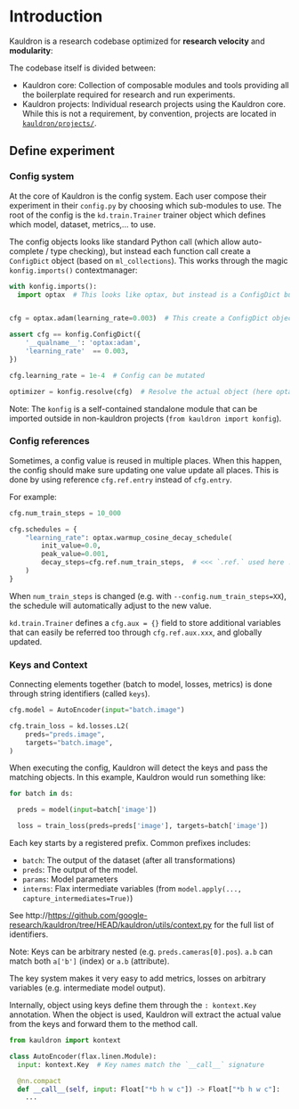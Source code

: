 # Introduction

Kauldron is a research codebase optimized for **research velocity** and
**modularity**:

The codebase itself is divided between:

*   Kauldron core: Collection of composable modules and tools providing all the
    boilerplate required for research and run experiments.
*   Kauldron projects: Individual research projects using the Kauldron core.
    While this is not a requirement, by convention, projects are located in
    [`kauldron/projects/`](http://https://github.com/google-research/kauldron/tree/HEAD/kauldron/projects/).

## Define experiment

### Config system

At the core of Kauldron is the config system. Each user compose their experiment
in their `config.py` by choosing which sub-modules to use. The root of the
config is the `kd.train.Trainer` trainer object which defines which model,
dataset, metrics,... to use.

The config objects looks like standard Python call (which allow auto-complete /
type checking), but instead each function call create a `ConfigDict` object
(based on `ml_collections`). This works through the magic `konfig.imports()`
contextmanager:

```python
with konfig.imports():
  import optax  # This looks like optax, but instead is a ConfigDict builder


cfg = optax.adam(learning_rate=0.003)  # This create a ConfigDict object !!!

assert cfg == konfig.ConfigDict({
    '__qualname__': 'optax:adam',
    'learning_rate'  == 0.003,
})

cfg.learning_rate = 1e-4  # Config can be mutated

optimizer = konfig.resolve(cfg)  # Resolve the actual object (here optax.adam)
```

Note: The `konfig` is a self-contained standalone module that can be imported
outside in non-kauldron projects (`from kauldron import konfig`).

<!--

TODO(epot): Add:

* `cfg.ref`
* Schedules & optimizers
* Detail each part of the config: dataset, evaluation, partial loading,...

-->

### Config references

Sometimes, a config value is reused in multiple places. When this happen, the
config should make sure updating one value update all places. This is done by
using reference `cfg.ref.entry` instead of `cfg.entry`.

For example:

```python
cfg.num_train_steps = 10_000

cfg.schedules = {
    "learning_rate": optax.warmup_cosine_decay_schedule(
        init_value=0.0,
        peak_value=0.001,
        decay_steps=cfg.ref.num_train_steps,  # <<< `.ref.` used here !!!!!
    )
}
```

When `num_train_steps` is changed (e.g. with `--config.num_train_steps=XX`), the
schedule will automatically adjust to the new value.

`kd.train.Trainer` defines a `cfg.aux = {}` field to store additional variables
that can easily be referred too through `cfg.ref.aux.xxx`, and globally updated.

### Keys and Context

Connecting elements together (batch to model, losses, metrics) is done through
string identifiers (called `keys`).

```python
cfg.model = AutoEncoder(input="batch.image")

cfg.train_loss = kd.losses.L2(
    preds="preds.image",
    targets="batch.image",
)
```

When executing the config, Kauldron will detect the keys and pass the matching
objects. In this example, Kauldron would run something like:

```python
for batch in ds:

  preds = model(input=batch['image'])

  loss = train_loss(preds=preds['image'], targets=batch['image'])
```

Each key starts by a registered prefix. Common prefixes includes:

*   `batch`: The output of the dataset (after all transformations)
*   `preds`: The output of the model.
*   `params`: Model parameters
*   `interms`: Flax intermediate variables (from `model.apply(...,
    capture_intermediates=True)`)

See http://https://github.com/google-research/kauldron/tree/HEAD/kauldron/utils/context.py for the full list of
identifiers.

Note: Keys can be arbitrary nested (e.g. `preds.cameras[0].pos`). `a.b` can
match both `a['b']` (index) or `a.b` (attribute).

The key system makes it very easy to add metrics, losses on arbitrary variables
(e.g. intermediate model output).

Internally, object using keys define them through the `: kontext.Key`
annotation. When the object is used, Kauldron will extract the actual value from
the keys and forward them to the method call.

```python
from kauldron import kontext

class AutoEncoder(flax.linen.Module):
  input: kontext.Key  # Key names match the `__call__` signature

  @nn.compact
  def __call__(self, input: Float["*b h w c"]) -> Float["*b h w c"]:
    ...
```
